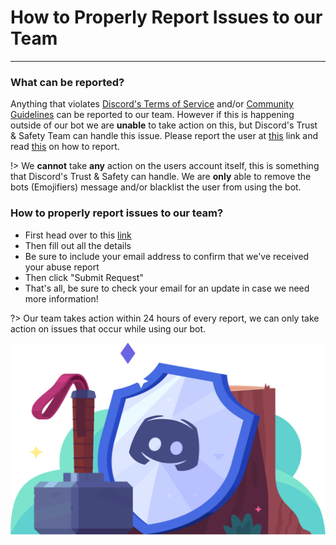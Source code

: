 # How to Properly Report Issues to our Team
---
### What can be reported?
Anything that violates [Discord's Terms of Service](https://discord.com/terms) and/or [Community Guidelines](https://discord.com/guidelines) can be reported to our team. However if this is happening outside of our bot we are **unable** to take action on this, but Discord's Trust & Safety Team can handle this issue. Please report the user at [this](https://dis.gd/request) link and read [this](https://dis.gd/howtoreport) on how to report.

!> We **cannot** take **any** action on the users account itself, this is something that Discord's Trust & Safety can handle. We are **only** able to remove the bots (Emojifiers) message and/or blacklist the user from using the bot.

### How to properly report issues to our team?
* First head over to this [link](https://emojifier.zendesk.com/hc/en-us/requests/new?ticket_form_id=360001109091)
* Then fill out all the details
* Be sure to include your email address to confirm that we've received your abuse report
* Then click "Submit Request"
* That's all, be sure to check your email for an update in case we need more information!

?> Our team takes action within 24 hours of every report, we can only take action on issues that occur while using our bot.

![safety](../images/safety.png)


